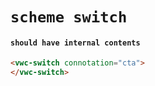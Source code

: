 # `scheme switch`

#### `should have internal contents`

```html
<vwc-switch connotation="cta">
</vwc-switch>

```

